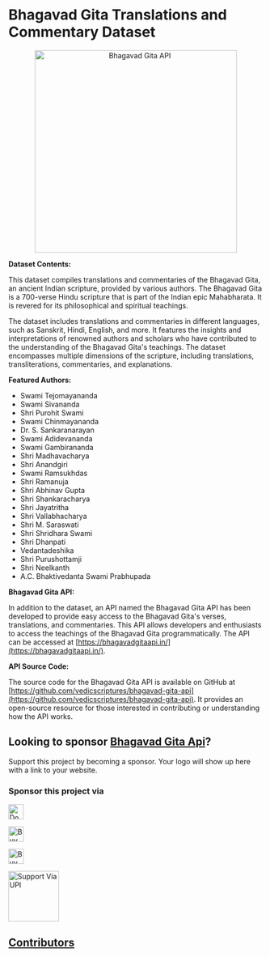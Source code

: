# Bhagavad Gita Translations and Commentary Dataset

<p align="center"><img alt="Bhagavad Gita API" src="https://repository-images.githubusercontent.com/314205765/0bb18d80-2b22-11eb-8f6f-ccf20c0c2679" width="400vw"/></p>

**Dataset Contents:**

This dataset compiles translations and commentaries of the Bhagavad Gita, an ancient Indian scripture, provided by various authors. The Bhagavad Gita is a 700-verse Hindu scripture that is part of the Indian epic Mahabharata. It is revered for its philosophical and spiritual teachings.

The dataset includes translations and commentaries in different languages, such as Sanskrit, Hindi, English, and more. It features the insights and interpretations of renowned authors and scholars who have contributed to the understanding of the Bhagavad Gita's teachings. The dataset encompasses multiple dimensions of the scripture, including translations, transliterations, commentaries, and explanations.

**Featured Authors:**

- Swami Tejomayananda
- Swami Sivananda
- Shri Purohit Swami
- Swami Chinmayananda
- Dr. S. Sankaranarayan
- Swami Adidevananda
- Swami Gambirananda
- Shri Madhavacharya
- Shri Anandgiri
- Swami Ramsukhdas
- Shri Ramanuja
- Shri Abhinav Gupta
- Shri Shankaracharya
- Shri Jayatritha
- Shri Vallabhacharya
- Shri M. Saraswati
- Shri Shridhara Swami
- Shri Dhanpati
- Vedantadeshika
- Shri Purushottamji
- Shri Neelkanth
- A.C. Bhaktivedanta Swami Prabhupada

**Bhagavad Gita API:**

In addition to the dataset, an API named the Bhagavad Gita API has been developed to provide easy access to the Bhagavad Gita's verses, translations, and commentaries. This API allows developers and enthusiasts to access the teachings of the Bhagavad Gita programmatically. The API can be accessed at [https://bhagavadgitaapi.in/](https://bhagavadgitaapi.in/).

**API Source Code:**

The source code for the Bhagavad Gita API is available on GitHub at [https://github.com/vedicscriptures/bhagavad-gita-api](https://github.com/vedicscriptures/bhagavad-gita-api). It provides an open-source resource for those interested in contributing or understanding how the API works.


## Looking to sponsor [Bhagavad Gita Api](https://bhagavadgitaapi.in/)?

Support this project by becoming a sponsor. Your logo will show up here with a link to your website.

### Sponsor this project via

<a href="https://paypal.me/PtPrashantTripathi"><img height='30' src="https://img.shields.io/badge/support-PayPal-blue?logo=PayPal&style=flat-square&label=Donate" alt="Donate"/></a>

<a href="https://ko-fi.com/ptprashanttripathi"><img height='30' src='https://cdn.ko-fi.com/cdn/kofi3.png?v=2' alt='Buy Coffee for ptprashanttripathi' /></a>

<a href="https://www.buymeacoffee.com/ptprashanttripathi"><img height="30" src="https://cdn.buymeacoffee.com/buttons/default-orange.png" alt="Buy Me A Coffee" /></a>

<a href="https://ptprashanttripathi.github.io/linkpe?pa=pt1997@ybl&pn=Pt.+Prashant+Tripathi"><img height="100" src="https://user-images.githubusercontent.com/26687933/171396369-3c9072e5-81d1-406c-8b6c-ab24ea21b774.png" alt="Support Via UPI" style="border-radius:1px" />

## Contributors

<!-- ALL-CONTRIBUTORS-LIST:START - Do not remove or modify this section -->
<!-- prettier-ignore-start -->
<!-- markdownlint-disable -->

<!-- markdownlint-restore -->
<!-- prettier-ignore-end -->

<!-- ALL-CONTRIBUTORS-LIST:END -->
